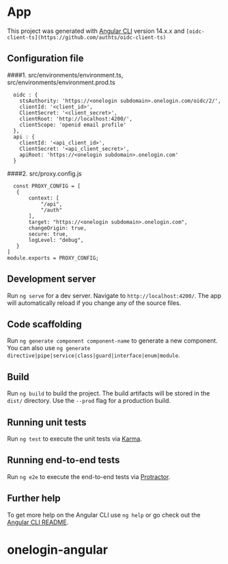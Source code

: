 # App

This project was generated with [Angular CLI](https://github.com/angular/angular-cli) version 14.x.x
and `[oidc-client-ts](https://github.com/authts/oidc-client-ts)` 

## Configuration file
####1. src/environments/environment.ts, src/environments/environment.prod.ts

```
  oidc : {
    stsAuthority: 'https://<onelogin subdomain>.onelogin.com/oidc/2/',
    clientId: '<client_id>',
    ClientSecret: '<client_secret>',
    clientRoot: 'http://localhost:4200/',
    clientScope: 'openid email profile'
  },
  api : {
    clientId: '<api_client_id>',
    ClientSecret: '<api_client_secret>',
    apiRoot: 'https://<onelogin subdomain>.onelogin.com'
  }
  ```
 ####2.  src/proxy.config.js
 ```
   const PROXY_CONFIG = [
    {
        context: [
            "/api",
            "/auth"
        ],
        target: "https://<onelogin subdomain>.onelogin.com",
        changeOrigin: true,
        secure: true,
        logLevel: "debug", 
    }
]
module.exports = PROXY_CONFIG;
```

## Development server

Run `ng serve` for a dev server. Navigate to `http://localhost:4200/`. The app will automatically reload if you change any of the source files.

## Code scaffolding

Run `ng generate component component-name` to generate a new component. You can also use `ng generate directive|pipe|service|class|guard|interface|enum|module`.

## Build

Run `ng build` to build the project. The build artifacts will be stored in the `dist/` directory. Use the `--prod` flag for a production build.

## Running unit tests

Run `ng test` to execute the unit tests via [Karma](https://karma-runner.github.io).

## Running end-to-end tests

Run `ng e2e` to execute the end-to-end tests via [Protractor](http://www.protractortest.org/).

## Further help

To get more help on the Angular CLI use `ng help` or go check out the [Angular CLI README](https://github.com/angular/angular-cli/blob/master/README.md).
# onelogin-angular
